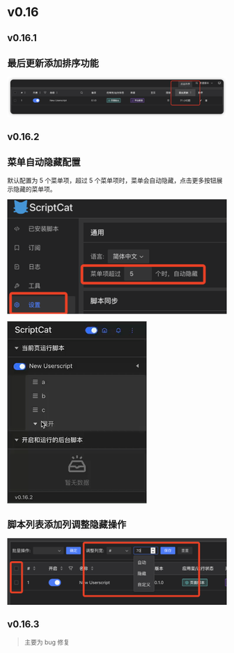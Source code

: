 # v0.16

## v0.16.1

## 最后更新添加排序功能

![image-20240423113515332](img/v0.16.assets/image-20240423113515332.png)

## v0.16.2

## 菜单自动隐藏配置

默认配置为 5 个菜单项，超过 5 个菜单项时，菜单会自动隐藏，点击更多按钮展示隐藏的菜单项。

![alt text](img/README.assets/setting.png)

![iShot_2024-04-23_11.14.37](img/README.assets/iShot_2024-04-23_11.14.37.gif)

## 脚本列表添加列调整隐藏操作

![image-20240423111623608](img/README.assets/image-20240423111623608.png)

## v0.16.3

> 主要为 bug 修复
